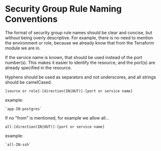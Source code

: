 # Security Group Rule Naming Conventions

The format of security group rule names should be clear and concise, but without being overly
descriptive. For example, there is no need to mention the environment or role, because we already
know that from the Terraform module we are in.

If the service name is known, that should be used instead of the port number(s). This makes it
easier to identify the resource, and the port(s) are already specified in the resource.

Hyphens should be used as separators and not underscores, and all strings should be camelCased.

    [source or role]-[direction(IN|OUT)]-[port or service name]

example:

    `app-IN-postgres`

If no "from" is mentioned, for example we allow all...

    all-[direction(IN|OUT)]-[port or service name]

example:

    `all-IN-ssh`
